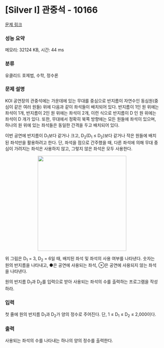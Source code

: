 # [Silver I] 관중석 - 10166 

[문제 링크](https://www.acmicpc.net/problem/10166) 

### 성능 요약

메모리: 32124 KB, 시간: 44 ms

### 분류

유클리드 호제법, 수학, 정수론

### 문제 설명

<p>KOI 공연장의 관중석에는 가운데에 있는 무대를 중심으로 반지름이 자연수인 동심원(중심이 같은 여러 원들) 위에 다음과 같이 좌석들이 배치되어 있다. 반지름이 1인 원 위에는 좌석이 1개, 반지름이 2인 원 위에는 좌석이 2개, 이런 식으로 반지름이 D 인 원 위에는 좌석이 D 개가 있다. 또한, 무대에서 정확히 북쪽 방향에는 모든 원들에 좌석이 있으며, 하나의 원 위에 있는 좌석들은 동일한 간격을 두고 배치되어 있다. </p>

<p>이번 공연에 반지름이 D<sub>1</sub>보다 같거나 크고, D<sub>2</sub>(D<sub>1</sub> ≤ D<sub>2</sub>)보다 같거나 작은 원들에 배치된 좌석만을 활용하려고 한다. 단, 좌석을 점으로 간주했을 때, 다른 좌석에 의해 무대 중심이 가려지는 좌석은 사용하지 않고, 그렇지 않은 좌석은 모두 사용한다.</p>

<p style="text-align: center;"><img alt="" src="https://upload.acmicpc.net/4efefa2f-be2b-4890-8111-4bfc62e999a3/-/preview/" style="width: 290px; height: 312px;"></p>

<p>위 그림은 D<sub>1</sub> = 3, D<sub>2</sub> = 6일 때, 배치된 좌석 및 좌석의 사용 여부를 나타낸다. 숫자는 원의 반지름을 나타내고, ●은 공연에 사용되는 좌석, ⊗은 공연에 사용되지 않는 좌석을 나타낸다. </p>

<p>원의 반지름 D<sub>1</sub>과 D<sub>2</sub>를 입력으로 받아 사용되는 좌석의 수를 출력하는 프로그램을 작성하라.</p>

### 입력 

 <p>첫 줄에 원의 반지름 D<sub>1</sub>과 D<sub>2</sub>가 양의 정수로 주어진다. 단, 1 ≤ D<sub>1</sub> ≤ D<sub>2</sub> ≤ 2,000이다.</p>

### 출력 

 <p>사용되는 좌석의 수를 나타내는 하나의 양의 정수를 출력한다. </p>

